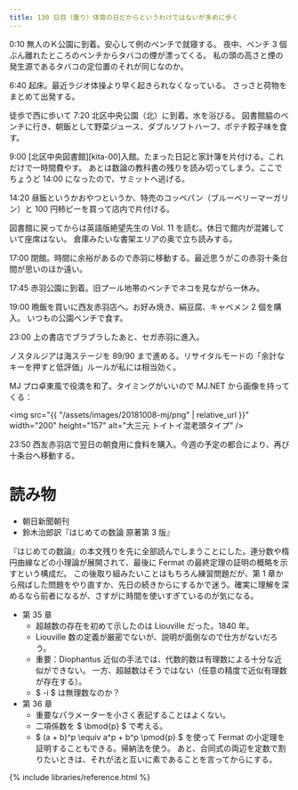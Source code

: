 ```yaml
---
title: 130 日目（曇り）体育の日だからというわけではないが多めに歩く
---
```


0:10 無人のＫ公園に到着。安心して例のベンチで就寝する。
夜中、ベンチ 3 個ぶん離れたところのベンチからタバコの煙が漂ってくる。
私の頭の高さと煙の発生源であるタバコの定位置のそれが同じなのか。

6:40 起床。最近ラジオ体操より早く起きられなくなっている。
さっさと荷物をまとめて出発する。

徒歩で西に歩いて 7:20 北区中央公園（北）に到着。水を浴びる。
図書館脇のベンチに行き、朝飯として野菜ジュース、ダブルソフトハーフ、ポテチ餃子味を食す。

9:00 [北区中央図書館][kita-00]入館。たまった日記と家計簿を片付ける。これだけで一時間費やす。
あとは数論の教科書の残りを読み切ってしまう。ここでちょうど 14:00 になったので、サミットへ逃げる。

14:20 昼飯というかおやつというか、特売のコッペパン（ブルーベリーマーガリン）と 100 円柿ピーを買って店内で片付ける。

図書館に戻ってからは英語版絶望先生の Vol. 11 を読む。休日で館内が混雑していて座席はない。
倉庫みたいな書架エリアの奥で立ち読みする。

17:00 閉館。時間に余裕があるので赤羽に移動する。最近思うがこの赤羽十条台間が思いのほか遠い。

17:45 赤羽公園に到着。旧プール地帯のベンチでネコを見ながら一休み。

19:00 晩飯を買いに西友赤羽店へ。お好み焼き、絹豆腐、キャベメン 2 個を購入。
いつもの公園ベンチで食す。

23:00 上の書店でブラブラしたあと、セガ赤羽に進入。

ノスタルジアは海ステージを 89/90 まで進める。リサイタルモードの「余計なキーを押すと低評価」ルールが私には相当効く。

MJ プロ卓東風で役満を和了。タイミングがいいので MJ.NET から画像を持ってくる：

<img src="{{ "/assets/images/20181008-mj/png" | relative_url }}"
    width="200" height="157"
    alt="大三元 トイトイ混老頭タイプ" />

23:50 西友赤羽店で翌日の朝食用に食料を購入。今週の予定の都合により、再び十条台へ移動する。

# 読み物

* 朝日新聞朝刊
* 鈴木治郎訳『はじめての数論 原著第 3 版』

『はじめての数論』の本文残りを先に全部読んでしまうことにした。連分数や楕円曲線などの小理論が展開されて、最後に Fermat の最終定理の証明の概略を示すという構成だ。
この後取り組みたいことはもちろん練習問題だが、第 1 章から飛ばした問題をやり直すか、先日の続きからにするかで迷う。確実に理解を深めるなら前者になるが、さすがに時間を使いすぎているのが気になる。
* 第 35 章
  * 超越数の存在を初めて示したのは Liouville だった。1840 年。
  * Liouville 数の定義が厳密でないが、説明が面倒なので仕方がないだろう。
  * 重要：Diophantus 近似の手法では、代数的数は有理数による十分な近似ができない。
    一方、超越数はそうではない（任意の精度で近似有理数が存在する）。
  * $ -i $ は無理数なのか？
* 第 36 章
  * 重要なパラメーターを小さく表記することはよくない。
  * 二項係数を $ \bmod{p} $ で考える。
  * $ (a + b)^p \equiv a^p + b^p \pmod{p} $ を使って Fermat の小定理を証明することもできる。帰納法を使う。
    あと、合同式の両辺を定数で割りたいときは、それが法と互いに素であることを言ってからにする。

{% include libraries/reference.html %}
